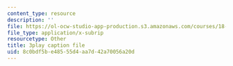 ```yaml
---
content_type: resource
description: ''
file: https://ol-ocw-studio-app-production.s3.amazonaws.com/courses/18-06sc-linear-algebra-fall-2011/8c0bdf5be48555d4aa7d42a70056a20d_h9aDgvW59TU.vtt
file_type: application/x-subrip
resourcetype: Other
title: 3play caption file
uid: 8c0bdf5b-e485-55d4-aa7d-42a70056a20d
---
```

